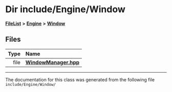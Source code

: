 

# Dir include/Engine/Window



[**FileList**](files.md) **>** [**Engine**](dir_7dd3fffce23fd825de4eb623b113c1bd.md) **>** [**Window**](dir_9e6b83ddf0d374080d4a6053f7ebb47f.md)












## Files

| Type | Name |
| ---: | :--- |
| file | [**WindowManager.hpp**](WindowManager_8hpp.md) <br> |



























































------------------------------
The documentation for this class was generated from the following file `include/Engine/Window/`

